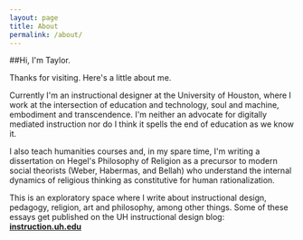 ```yaml
---
layout: page
title: About
permalink: /about/
---
```


##Hi, I'm Taylor.

Thanks for visiting. Here's a little about me.

Currently I'm an instructional designer at the University of Houston, where I work at the intersection of education and technology, soul and machine, embodiment and transcendence. I'm neither an advocate for digitally mediated instruction nor do I think it spells the end of education as we know it.

I also teach humanities courses and, in my spare time, I'm writing a dissertation on Hegel's Philosophy of Religion as a precursor to modern social theorists (Weber, Habermas, and Bellah) who understand the internal dynamics of religious thinking as constitutive for human rationalization.

This is an exploratory space where I write about instructional design, pedagogy, religion, art and philosophy, among other things. Some of these essays get published on the UH instructional design blog: **[instruction.uh.edu](http://instruction.uh.edu)**
